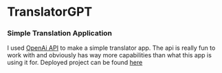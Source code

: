 # TranslatorGPT #

### Simple Translation Application ###
I used [OpenAi API](https://platform.openai.com/docs/api-reference) to make a simple translator app. The api is really fun to work with and obviously has way more capabilities than what this app is using it for. Deployed project can be found [here]()
